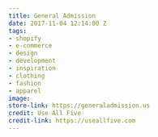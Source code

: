 ```yaml
---
title: General Admission
date: 2017-11-04 12:14:00 Z
tags:
- shopify
- e-commerce
- design
- development
- inspiration
- clothing
- fashion
- apparel
image: 
store-link: https://generaladmission.us
credit: Use All Five
credit-link: https://useallfive.com
---
```



